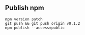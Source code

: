 ## Publish npm

```
npm version patch
git push && git push origin v0.1.2
npm publish --access=public
```
